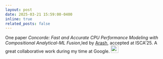 ```yaml
---
layout: post
date: 2025-03-21 15:59:00-0400
inline: true
related_posts: false
---
```


One paper _Concorde: Fast and Accurate CPU Performance Modeling with Compositional Analytical-ML Fusion_,led by <a href="https://www.csail.mit.edu/person/arash-nasr-esfahany">Arash</a>, accepted at ISCA'25. A great collaborative work during my time at Google. <img width="24" height="24" src="https://img.icons8.com/emoji/48/party-popper.png" alt="party-popper"/>
